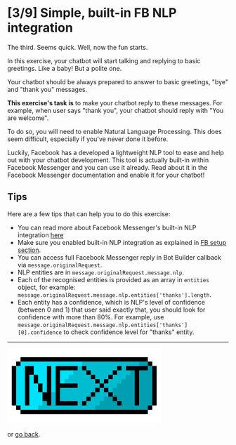 # [3/9] Simple, built-in FB NLP integration

The third. Seems quick. Well, now the fun starts.

In this exercise, your chatbot will start talking and replying to basic greetings. Like a baby! But a polite one.

Your chatbot should be always prepared to answer to basic greetings, "bye" and "thank you" messages.

**This exercise's task is** to make your chatbot reply to these messages. For example, when user says "thank you", your chatbot should reply with "You are welcome".

To do so, you will need to enable Natural Language Processing. This does seem difficult, especially if you've never done it before.

Luckily, Facebook has a developed a lightweight NLP tool to ease and help out with your chatbot development. This tool is actually built-in within Facebook Messenger and you can use it already. Read about it in the Facebook Messenger documentation and enable it for your chatbot!

## Tips

Here are a few tips that can help you to do this exercise:

- You can read more about Facebook Messenger's built-in NLP integration [here](https://developers.facebook.com/docs/messenger-platform/built-in-nlp)
- Make sure you enabled built-in NLP integration as explained in [FB setup section](../preparation/FB-setup.md).
- You can access full Facebook Messenger reply in Bot Builder callback via `message.originalRequest`.
- NLP entities are in `message.originalRequest.message.nlp`.
- Each of the recognised entities is provided as an array in `entities` object, for example: `message.originalRequest.message.nlp.entities['thanks'].length`.
- Each entity has a confidence, which is NLP's level of confidence (between 0 and 1) that user said exactly that, you should look for confidence with more than 80%. For example, use `message.originalRequest.message.nlp.entities['thanks'][0].confidence` to check confidence level for "thanks" entity.

------

[![Next](../assets/next.png)](./exercise-04.md)

or [go back](../exercise-02.md).